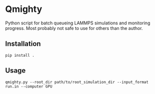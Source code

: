 # Qmighty

Python script for batch queueing LAMMPS simulations and monitoring progress.
Most probably not safe to use for others than the author.

## Installation
```
pip install .
```

## Usage
```
qmighty.py --root_dir path/to/root_simulation_dir --input_format run.in --computer GPU
```
